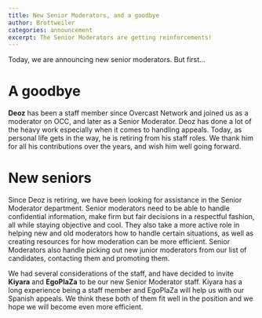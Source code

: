 ```yaml
---
title: New Senior Moderators, and a goodbye
author: Brottweiler
categories: announcement
excerpt: The Senior Moderators are getting reinforcements!
---
```


Today, we are announcing new senior moderators. But first...

# A goodbye

**Deoz** has been a staff member since Overcast Network and joined us as a moderator on OCC, and later as a Senior Moderator. Deoz has done a lot of the heavy work especially when it comes to handling appeals. Today, as personal life gets in the way, he is retiring from his staff roles. We thank him for all his contributions over the years, and wish him well going forward.

# New seniors

Since Deoz is retiring, we have been looking for assistance in the Senior Moderator department. Senior moderators need to be able to handle confidential information, make firm but fair decisions in a respectful fashion, all while staying objective and cool. They also take a more active role in helping new and old moderators how to handle certain situations, as well as creating resources for how moderation can be more efficient.
Senior Moderators also handle picking out new junior moderators from our list of candidates, contacting them and promoting them.

We had several considerations of the staff, and have decided to invite **Kiyara** and **EgoPlaZa** to be our new Senior Moderator staff. Kiyara has a long experience being a staff member and EgoPlaZa will help us with our Spanish appeals. We think these both of them fit well in the position and we hope we will become even more efficient.
